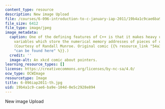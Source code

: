 ```yaml
---
content_type: resource
description: New image Upload
file: /courses/6-096-introduction-to-c-january-iap-2011/19b4a1c9cae6ba9e104d0e5c2928e894_6-096iap2011-th.jpg
file_size: 6412
file_type: image/jpeg
image_metadata:
  caption: One of the defining features of C++ is that it makes heavy use of pointers,
    variables which store the numerical memory addresses of pieces of other data.
    (Courtesy of Randall Munroe. Original comic {{% resource_link "54a3d4bf-2f29-4e49-b174-7aeb6fe47c6e"
    "can be found here" %}}.)
  credit: ''
  image-alt: An xkcd comic about pointers.
learning_resource_types: []
license: https://creativecommons.org/licenses/by-nc-sa/4.0/
ocw_type: OCWImage
resourcetype: Image
title: 6-096iap2011-th.jpg
uid: 19b4a1c9-cae6-ba9e-104d-0e5c2928e894
---
```

New image Upload